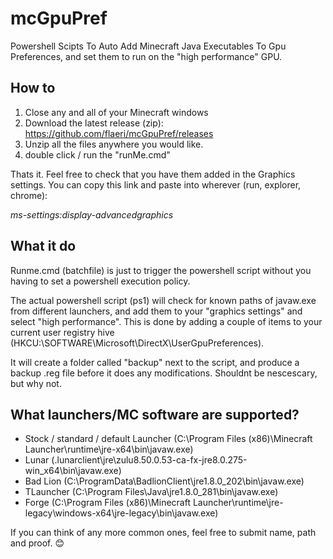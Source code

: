 # mcGpuPref
Powershell Scipts To Auto Add Minecraft Java Executables To Gpu Preferences, and set them to run on the "high performance" GPU.

## How to
1. Close any and all of your Minecraft windows
2. Download the latest release (zip): https://github.com/flaeri/mcGpuPref/releases
3. Unzip all the files anywhere you would like.
4. double click / run the "runMe.cmd"

Thats it. Feel free to check that you have them added in the Graphics settings. 
You can copy this link and paste into wherever (run, explorer, chrome):

*ms-settings:display-advancedgraphics*

## What it do

Runme.cmd (batchfile) is just to trigger the powershell script without you having to set a powershell execution policy.


The actual powershell script (ps1) will check for known paths of javaw.exe from different launchers, and add them to your "graphics settings" and select "high performance".
This is done by adding a couple of items to your current user registry hive (HKCU:\SOFTWARE\Microsoft\DirectX\UserGpuPreferences).


It will create a folder called "backup" next to the script, and produce a backup .reg file before it does any modifications. Shouldnt be nescescary, but why not.

## What launchers/MC software are supported?

* Stock / standard / default Launcher (C:\Program Files (x86)\Minecraft Launcher\runtime\jre-x64\bin\javaw.exe)
* Lunar (<userprofile>\.lunarclient\jre\zulu8.50.0.53-ca-fx-jre8.0.275-win_x64\bin\javaw.exe)
* Bad Lion (C:\ProgramData\BadlionClient\jre1.8.0_202\bin\javaw.exe)
* TLauncher (C:\Program Files\Java\jre1.8.0_281\bin\javaw.exe)
* Forge (C:\Program Files (x86)\Minecraft Launcher\runtime\jre-legacy\windows-x64\jre-legacy\bin\javaw.exe)

If you can think of any more common ones, feel free to submit name, path and proof. :blush: